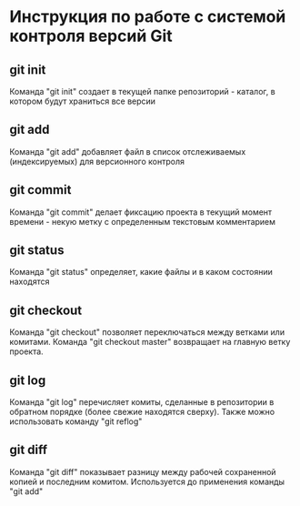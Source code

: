 # Инструкция по работе с системой контроля версий Git

## git init
Команда "git init" создает в текущей папке репозиторий - каталог, в котором будут храниться все версии


## git add
Команда "git add" добавляет файл в список отслеживаемых (индексируемых) для версионного контроля


## git commit
Команда "git commit" делает фиксацию проекта в текущий момент времени - некую метку с определенным текстовым комментарием 

## git status
Команда "git status" определяет, какие файлы и в каком состоянии находятся

## git checkout
Команда "git checkout" позволяет переключаться между ветками или комитами. Команда "git checkout master" возвращает на главную ветку проекта.

## git log
Команда "git log" перечисляет комиты, сделанные в репозитории в обратном порядке (более свежие находятся сверху). Также можно использовать команду "git reflog"

## git diff
Команда "git diff" показывает разницу между рабочей сохраненной копией и последним комитом. Используется до применения команды "git add"
